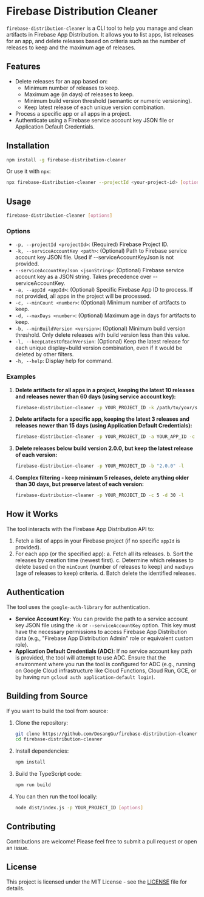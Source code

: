 # Firebase Distribution Cleaner

`firebase-distribution-cleaner` is a CLI tool to help you manage and clean artifacts in Firebase App Distribution. It allows you to list apps, list releases for an app, and delete releases based on criteria such as the number of releases to keep and the maximum age of releases.

## Features

- Delete releases for an app based on:
  - Minimum number of releases to keep.
  - Maximum age (in days) of releases to keep.
  - Minimum build version threshold (semantic or numeric versioning).
  - Keep latest release of each unique version combination.
- Process a specific app or all apps in a project.
- Authenticate using a Firebase service account key JSON file or Application Default Credentials.

## Installation

```bash
npm install -g firebase-distribution-cleaner
```

Or use it with `npx`:

```bash
npx firebase-distribution-cleaner --projectId <your-project-id> [options]
```

## Usage

```bash
firebase-distribution-cleaner [options]
```

### Options

- `-p, --projectId <projectId>`: (Required) Firebase Project ID.
- `-k, --serviceAccountKey <path>`: (Optional) Path to Firebase service account key JSON file. Used if --serviceAccountKeyJson is not provided.
- `--serviceAccountKeyJson <jsonString>`: (Optional) Firebase service account key as a JSON string. Takes precedence over --serviceAccountKey.
- `-a, --appId <appId>`: (Optional) Specific Firebase App ID to process. If not provided, all apps in the project will be processed.
- `-c, --minCount <number>`: (Optional) Minimum number of artifacts to keep.
- `-d, --maxDays <number>`: (Optional) Maximum age in days for artifacts to keep.
- `-b, --minBuildVersion <version>`: (Optional) Minimum build version threshold. Only delete releases with build version less than this value.
- `-l, --keepLatestOfEachVersion`: (Optional) Keep the latest release for each unique display+build version combination, even if it would be deleted by other filters.
- `-h, --help`: Display help for command.

### Examples

1. **Delete artifacts for all apps in a project, keeping the latest 10 releases and releases newer than 60 days (using service account key):**

   ```bash
   firebase-distribution-cleaner -p YOUR_PROJECT_ID -k /path/to/your/serviceAccountKey.json -c 10 -d 60
   ```

2. **Delete artifacts for a specific app, keeping the latest 3 releases and releases newer than 15 days (using Application Default Credentials):**

   ```bash
   firebase-distribution-cleaner -p YOUR_PROJECT_ID -a YOUR_APP_ID -c 3 -d 15
   ```

3. **Delete releases below build version 2.0.0, but keep the latest release of each version:**

   ```bash
   firebase-distribution-cleaner -p YOUR_PROJECT_ID -b "2.0.0" -l
   ```

4. **Complex filtering - keep minimum 5 releases, delete anything older than 30 days, but preserve latest of each version:**

   ```bash
   firebase-distribution-cleaner -p YOUR_PROJECT_ID -c 5 -d 30 -l
   ```

## How it Works

The tool interacts with the Firebase App Distribution API to:

1. Fetch a list of apps in your Firebase project (if no specific `appId` is provided).
2. For each app (or the specified app):
   a. Fetch all its releases.
   b. Sort the releases by creation time (newest first).
   c. Determine which releases to delete based on the `minCount` (number of releases to keep) and `maxDays` (age of releases to keep) criteria.
   d. Batch delete the identified releases.

## Authentication

The tool uses the `google-auth-library` for authentication.

- **Service Account Key**: You can provide the path to a service account key JSON file using the `-k` or `--serviceAccountKey` option. This key must have the necessary permissions to access Firebase App Distribution data (e.g., "Firebase App Distribution Admin" role or equivalent custom role).
- **Application Default Credentials (ADC)**: If no service account key path is provided, the tool will attempt to use ADC. Ensure that the environment where you run the tool is configured for ADC (e.g., running on Google Cloud infrastructure like Cloud Functions, Cloud Run, GCE, or by having run `gcloud auth application-default login`).

## Building from Source

If you want to build the tool from source:

1. Clone the repository:

   ```bash
   git clone https://github.com/DosangGu/firebase-distribution-cleaner.git
   cd firebase-distribution-cleaner
   ```

2. Install dependencies:

   ```bash
   npm install
   ```

3. Build the TypeScript code:

   ```bash
   npm run build
   ```

4. You can then run the tool locally:

   ```bash
   node dist/index.js -p YOUR_PROJECT_ID [options]
   ```

## Contributing

Contributions are welcome! Please feel free to submit a pull request or open an issue.

## License

This project is licensed under the MIT License - see the [LICENSE](LICENSE) file for details.
